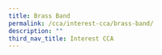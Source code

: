 ```yaml
---
title: Brass Band
permalink: /cca/interest-cca/brass-band/
description: ""
third_nav_title: Interest CCA
---
```

